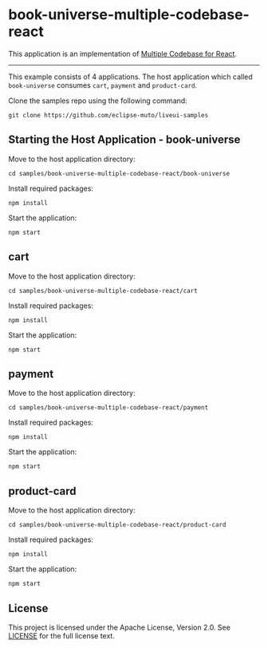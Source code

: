 ﻿# book-universe-multiple-codebase-react

This application is an implementation of [Multiple Codebase for React](https://liveui.composiv.ai/docs/multiple-codebase-react).

---

This example consists of 4 applications. The host application which called `book-universe` consumes `cart`, `payment` and `product-card`.

Clone the samples repo using the following command:
```command
git clone https://github.com/eclipse-muto/liveui-samples
```

## Starting the Host Application - book-universe

Move to the host application directory:
```command
cd samples/book-universe-multiple-codebase-react/book-universe
```

Install required packages:
```command
npm install
```

Start the application:
```command
npm start
```

## cart

Move to the host application directory:
```command
cd samples/book-universe-multiple-codebase-react/cart
```

Install required packages:
```command
npm install
```

Start the application:
```command
npm start
```

## payment

Move to the host application directory:
```command
cd samples/book-universe-multiple-codebase-react/payment
```

Install required packages:
```command
npm install
```

Start the application:
```command
npm start
```

## product-card

Move to the host application directory:
```command
cd samples/book-universe-multiple-codebase-react/product-card
```

Install required packages:
```command
npm install
```

Start the application:
```command
npm start
```

## License

This project is licensed under the Apache License, Version 2.0. See [LICENSE](LICENSE) for the full license text.